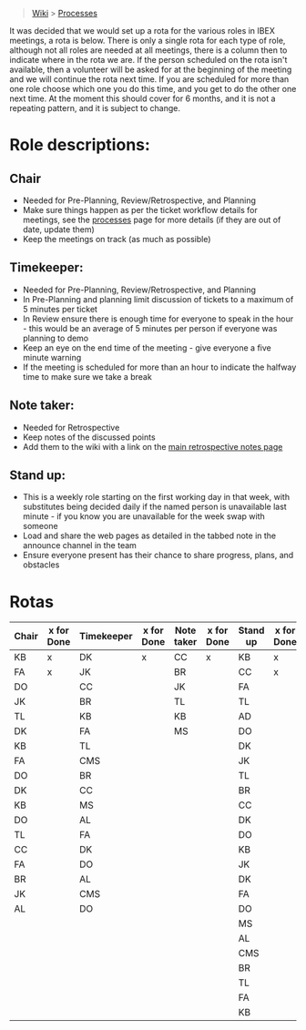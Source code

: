 > [Wiki](Home) > [Processes](Processes)

It was decided that we would set up a rota for the various roles in IBEX meetings, a rota is below. There is only a single rota for each type of role, although not all roles are needed at all meetings, there is a column then to indicate where in the rota we are. If the person scheduled on the rota isn't available, then a volunteer will be asked for at the beginning of the meeting and we will continue the rota next time. If you are scheduled for more than one role choose which one you do this time, and you get to do the other one next time. At the moment this should cover for 6 months, and it is not a repeating pattern, and it is subject to change.

# Role descriptions:
## Chair 
* Needed for Pre-Planning, Review/Retrospective, and Planning
* Make sure things happen as per the ticket workflow details for meetings, see the [processes](Processes) page for more details (if they are out of date, update them)
* Keep the meetings on track (as much as possible)

## Timekeeper:
* Needed for Pre-Planning, Review/Retrospective, and Planning
* In Pre-Planning and planning limit discussion of tickets to a maximum of 5 minutes per ticket
* In Review ensure there is enough time for everyone to speak in the hour - this would be an average of 5 minutes per person if everyone was planning to demo
* Keep an eye on the end time of the meeting - give everyone a five minute warning
* If the meeting is scheduled for more than an hour to indicate the halfway time to make sure we take a break

## Note taker:
* Needed for Retrospective
* Keep notes of the discussed points
* Add them to the wiki with a link on the [main retrospective notes page](Retrospective-Notes)

## Stand up:
* This is a weekly role starting on the first working day in that week, with substitutes being decided daily if the named person is unavailable last minute - if you know you are unavailable for the week swap with someone
* Load and share the web pages as detailed in the tabbed note in the announce channel in the team
* Ensure everyone present has their chance to share progress, plans, and obstacles

# Rotas

| Chair | x for Done | Timekeeper | x for Done | Note taker | x for Done | Stand up | x for Done |
| --- | --- | --- | --- | --- | --- |--- | --- |
| KB | x | DK | x | CC | x |KB| x |
| FA | x | JK | | BR | |CC| x |
| DO | | CC | | JK | |FA| |
| JK | | BR | | TL | |TL| |
| TL | | KB | | KB | |AD| |
| DK | | FA | | MS | |DO| |
| KB | | TL | |  | |DK| |
| FA | | CMS | |  | |JK| |
| DO | | BR | |  | |TL| |
| DK | | CC | |  | |BR| |
| KB | | MS | |  | |CC| |
| DO | | AL | |  | |DK| |
| TL | | FA | |  | |DO| |
| CC | | DK | |  | |KB| |
| FA | | DO | |  | |JK| |
| BR | | AL | |  | |DK| |
| JK | | CMS | |  | |FA| |
| AL | | DO | |  | |DO| |
|  | |  | |  | |MS| |
|  | |  | |  | |AL| |
|  | |  | |  | |CMS| |
|  | |  | |  | |BR| |
|  | |  | |  | |TL| |
|  | |  | |  | |FA| |
|  | |  | |  | |KB| |
